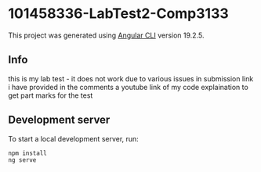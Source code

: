 # 101458336-LabTest2-Comp3133

This project was generated using [Angular CLI](https://github.com/angular/angular-cli) version 19.2.5.

## Info
this is my lab test - it does not work due to various issues
in submission link i have provided in the comments a youtube link of my code explaination to get part marks for the test

## Development server

To start a local development server, run:

```bash
npm install
ng serve
```
